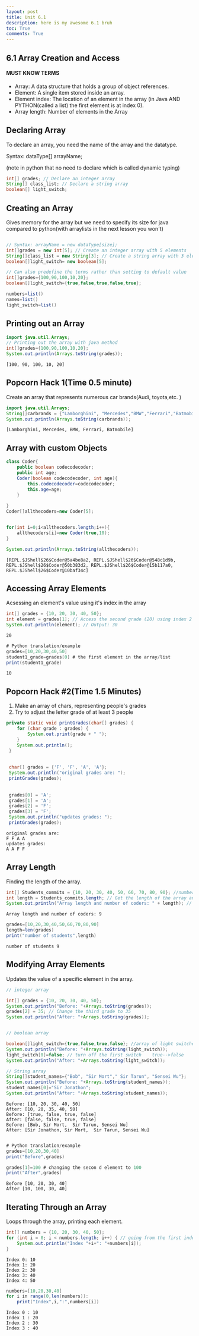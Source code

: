 ```yaml
---
layout: post
title: Unit 6.1
description: here is my awesome 6.1 bruh
toc: True
comments: True
---
```



## 6.1 Array Creation and Access

#### MUST KNOW TERMS
- Array: A data structure that holds a group of object references.
- Element: A single item stored inside an array.
- Element index: The location of an element in the array (in Java AND PYTHON(called a list) the first element is at index 0).
- Array length: Number of elements in the Array


## Declaring Array
To declare an array, you need the name of the array and the datatype.

Syntax: dataType[] arrayName;


(note in python that no need to declare which is called dynamic typing)


```Java
int[] grades; // Declare an integer array
String[] class_list; // Declare a string array
boolean[] light_switch;
```

## Creating an Array

Gives memory for the array but we need to specify its size for java compared to python(with arraylists in the next lesson you won't)


```Java

// Syntax: arrayName = new dataType[size];
int[]grades = new int[5]; // Create an integer array with 5 elements
String[]class_list = new String[3]; // Create a string array with 3 elements
boolean[]light_switch= new boolean[5];

// Can also predefine the terms rather than setting to default value
int[]grades={100,90,100,10,20};
boolean[]light_switch={true,false,true,false,true};


```


```Java
numbers=list()
names=list()
light_switch=list()
```

## Printing out an Array


```Java
import java.util.Arrays;
// Printing out the array with java method
int[]grades={100,90,100,10,20};
System.out.println(Arrays.toString(grades));
```

    [100, 90, 100, 10, 20]


## Popcorn Hack 1(Time 0.5 minute)

Create an array that represents numerous car brands(Audi, toyota,etc. )


```Java
import java.util.Arrays;
String[]carbrands = {"Lamborghini", "Mercedes","BMW","Ferrari","Batmobile"};
System.out.println(Arrays.toString(carbrands));
```

    [Lamborghini, Mercedes, BMW, Ferrari, Batmobile]


##  Array with custom Objects


```Java
class Coder{
    public boolean codecodecoder;
    public int age;
    Coder(boolean codecodecoder, int age){
        this.codecodecoder=codecodecoder;
        this.age=age;
    }
    
}
Coder[]allthecoders=new Coder[5];


for(int i=0;i<allthecoders.length;i++){
    allthecoders[i]=new Coder(true,10);
}

System.out.println(Arrays.toString(allthecoders));
```

    [REPL.$JShell$26$Coder@5a4be8a2, REPL.$JShell$26$Coder@548c1d9b, REPL.$JShell$26$Coder@50b383d2, REPL.$JShell$26$Coder@15b117a0, REPL.$JShell$26$Coder@10baf34c]


## Accessing Array Elements

Acsessing an element's value using it's index in the array


```Java
int[] grades = {10, 20, 30, 40, 50};
int element = grades[1]; // Access the second grade (20) using index 2
System.out.println(element); // Output: 30
```

    20



```Java
# Python translation/example
grades=[10,20,30,40,50]
student1_grade=grades[0] # the first element in the array/list
print(student1_grade)

```

    10


## Popcorn Hack #2(Time 1.5 Minutes)


1. Make an array of chars, representing people's grades
2. Try to adjust the letter grade of at least 3 people


```Java
private static void printGrades(char[] grades) {
    for (char grade : grades) {
        System.out.print(grade + " ");
    }
    System.out.println();
 }
 
 
 char[] grades = {'F', 'F', 'A', 'A'};
 System.out.println("original grades are: ");
 printGrades(grades);
 
 
 grades[0] = 'A'; 
 grades[1] = 'A'; 
 grades[2] = 'F';
 grades[3] = 'F';
 System.out.println("updates grades: ");
 printGrades(grades); 
```

    original grades are: 
    F F A A 
    updates grades: 
    A A F F 


## Array Length
Finding the length of the array.


```Java
int[] Students_commits = {10, 20, 30, 40, 50, 60, 70, 80, 90}; //number of commits for each student
int length = Students_commits.length; // Get the length of the array and assign to an integer variable
System.out.println("Array length and number of coders: " + length); // Output: Array length: 5
```

    Array length and number of coders: 9



```Java
grades=[10,20,30,40,50,60,70,80,90]
length=len(grades)
print("number of students",length)
```

    number of students 9


## Modifying Array Elements
Updates the value of a specific element in the array.


```Java
// integer array

int[] grades = {10, 20, 30, 40, 50};
System.out.println("Before: "+Arrays.toString(grades));
grades[2] = 35; // Change the third grade to 35
System.out.println("After: "+Arrays.toString(grades));


// boolean array

boolean[]light_switch={true,false,true,false}; //array of light switches with true meaning the light is on and false meaning its off
System.out.println("Before: "+Arrays.toString(light_switch));
light_switch[0]=false; // turn off the first switch    true-->false
System.out.println("After: "+Arrays.toString(light_switch));

// String array
String[]student_names={"Bob", "Sir Mort"," Sir Tarun", "Sensei Wu"};
System.out.println("Before: "+Arrays.toString(student_names));
student_names[0]="Sir Jonathon";
System.out.println("After: "+Arrays.toString(student_names));


```

    Before: [10, 20, 30, 40, 50]
    After: [10, 20, 35, 40, 50]
    Before: [true, false, true, false]
    After: [false, false, true, false]
    Before: [Bob, Sir Mort,  Sir Tarun, Sensei Wu]
    After: [Sir Jonathon, Sir Mort,  Sir Tarun, Sensei Wu]



```Java

# Python translation/example
grades=[10,20,30,40]
print("Before",grades)

grades[1]=100 # changing the secon d element to 100
print("After",grades)
```

    Before [10, 20, 30, 40]
    After [10, 100, 30, 40]


## Iterating Through an Array
Loops through the array, printing each element.


```Java
int[] numbers = {10, 20, 30, 40, 50};
for (int i = 0; i < numbers.length; i++) { // going from the first index(0) to the last index(length of array-1)
    System.out.println("Index "+i+": "+numbers[i]);
}
```

    Index 0: 10
    Index 1: 20
    Index 2: 30
    Index 3: 40
    Index 4: 50



```Java
numbers=[10,20,30,40]
for i in range(0,len(numbers)):
    print("Index",i,":",numbers[i])
```

    Index 0 : 10
    Index 1 : 20
    Index 2 : 30
    Index 3 : 40

